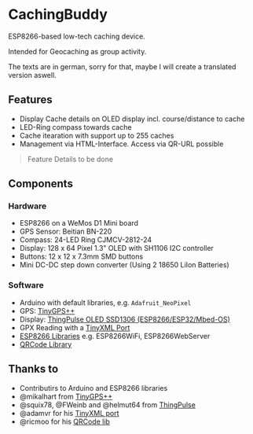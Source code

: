 # CachingBuddy
ESP8266-based low-tech caching device.

Intended for Geocaching as group activity.

The texts are in german, sorry for that, maybe I will create a translated version aswell.

## Features
* Display Cache details on OLED display incl. course/distance to cache
* LED-Ring compass towards cache
* Cache itearation with support up to 255 caches
* Management via HTML-Interface. Access via QR-URL possible

> Feature Details to be done

## Components

### Hardware
* ESP8266 on a WeMos D1 Mini board
* GPS Sensor: Beitian BN-220
* Compass: 24-LED Ring CJMCV-2812-24
* Display: 128 x 64 Pixel 1.3" OLED with SH1106 I2C controller
* Buttons: 12 x 12 x 7.3mm SMD buttons
* Mini DC-DC step down converter (Using 2 18650 LiIon Batteries)

### Software
* Arduino with default libraries, e.g. `Adafruit_NeoPixel`
* GPS: [TinyGPS++](https://github.com/mikalhart/TinyGPSPlus)
* Display: [ThingPulse OLED SSD1306 (ESP8266/ESP32/Mbed-OS)](https://github.com/ThingPulse/esp8266-oled-ssd1306)
* GPX Reading with a [TinyXML Port](https://github.com/adafruit/TinyXML)
* [ESP8266 Libraries](https://github.com/esp8266/Arduino) e.g. ESP8266WiFi, ESP8266WebServer
* [QRCode Library](https://github.com/ricmoo/QRCode)

## Thanks to
* Contributirs to Arduino and ESP8266 libraries
* @mikalhart from [TinyGPS++](https://github.com/mikalhart/TinyGPSPlus)
* @squix78, @FWeinb and @helmut64 from [ThingPulse](https://github.com/ThingPulse/)
* @adamvr for his [TinyXML port](https://github.com/adafruit/TinyXML)
* @ricmoo for his [QRCode lib](https://github.com/ricmoo/QRCode)
